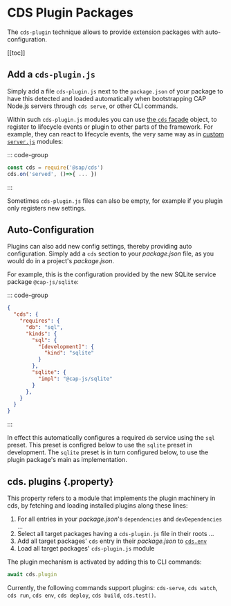 # CDS Plugin Packages



The `cds-plugin` technique allows to provide extension packages with auto-configuration.

[[toc]]



## Add a `cds-plugin.js`

Simply add a file `cds-plugin.js` next to the `package.json` of your package to have this detected and loaded automatically when bootstrapping CAP Node.js servers through `cds serve`, or other CLI commands.

Within such `cds-plugin.js` modules you can use [the `cds` facade](cds-facade) object, to register to lifecycle events or plugin to other parts of the framework. For example, they can react to lifecycle events, the very same way as in [custom `server.js`](cds-server#custom-server-js) modules:

::: code-group

```js [cds-plugin.js]
const cds = require('@sap/cds')
cds.on('served', ()=>{ ... })
```

:::

Sometimes `cds-plugin.js` files can also be empty, for example if you plugin only registers new settings.



## Auto-Configuration

Plugins can also add new config settings, thereby providing auto configuration. Simply add a `cds` section to your *package.json* file, as you would do in a project's *package.json*.

For example, this is the configuration provided by the new SQLite service package `@cap-js/sqlite`:

::: code-group

```json [package.json]
{
  "cds": {
    "requires": {
      "db": "sql",
      "kinds": {
        "sql": {
          "[development]": {
            "kind": "sqlite"
          }
        },
        "sqlite": {
          "impl": "@cap-js/sqlite"
        }
      },
    }
  }
}
```

:::

In effect this automatically configures a required `db` service using the `sql` preset. This preset is configred below to use the `sqlite` preset in development. The `sqlite` preset is in turn configured below, to use the plugin package's main as implementation.



## cds. plugins {.property}

This property refers to a module that implements the plugin machinery in cds, by fetching and loading installed plugins along these lines:

1. For all entries in your *package.json*'s `dependencies` and `devDependencies` ...
2. Select all target packages having a `cds-plugin.js` file in their roots ...
3. Add all target packages' `cds` entry in their *package.json* to [`cds.env`](cds-env)
4. Load all target packages'  `cds-plugin.js` module

The plugin mechanism is activated by adding this to CLI commands:

```js
await cds.plugin
```

Currently, the following commands support plugins: `cds-serve`, `cds watch`, `cds run`, `cds env`, `cds deploy`, `cds build`, `cds.test()`.

